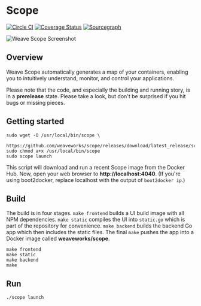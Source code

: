# Scope

[![Circle CI](https://circleci.com/gh/weaveworks/scope/tree/master.svg?style=shield)](https://circleci.com/gh/weaveworks/scope/tree/master) [![Coverage Status](https://coveralls.io/repos/weaveworks/scope/badge.svg)](https://coveralls.io/r/weaveworks/scope) [![Sourcegraph](https://sourcegraph.com/api/repos/github.com/weaveworks/scope/.badges/status.svg)](https://sourcegraph.com/github.com/weaveworks/scope)

![Weave Scope Screenshot](http://weave.works/img/header-image-left.png)


## Overview

Weave Scope automatically generates a map of your containers, enabling you to
intuitively understand, monitor, and control your applications.

Please note that the code, and especially the building and running story, is
in a **prerelease** state. Please take a look, but don't be surprised if you
hit bugs or missing pieces.


## Getting started

```
sudo wget -O /usr/local/bin/scope \
  https://github.com/weaveworks/scope/releases/download/latest_release/scope
sudo chmod a+x /usr/local/bin/scope
sudo scope launch
```

This script will download and run a recent Scope image from the Docker Hub.
Now, open your web browser to **http://localhost:4040**. (If you're using
boot2docker, replace localhost with the output of `boot2docker ip`.)


## Build

The build is in four stages. `make frontend` builds a UI build image with all
NPM dependencies. `make static` compiles the UI into `static.go` which is part
of the repository for convenience. `make backend` builds the backend Go app
which then includes the static files. The final `make` pushes the app into a
Docker image called **weaveworks/scope**.

```
make frontend
make static
make backend
make
```

## Run

```
./scope launch
```
